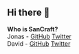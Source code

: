 ## Hi there 👋

**Who is SanCraft?** <br>
Jonas - [GitHub](https://github.com/2020Sanoj) [Twitter](https://twitter.com/2020Sanoj) <br>
David - [GitHub](https://github.com/DavidCraftDev) [Twitter](https://twitter.com/DavidCraftDev)
